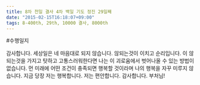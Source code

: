 ```yaml
---
title: 8차 천일 결사 4차 백일 기도 정진 29일째
date: "2015-02-15T16:18:07+09:00"
tags: 8-400th, 29th, 10000 결사, 8000th
---
```


#수행일지

감사합니다. 세상일은 네 마음대로 되지 않습니다. 않되는것이 이치고 순리입니다. 이 않되는것을 가지고 탓하고 고통스러워한다면 나는 이 괴로움에서 벗어나올 수 있는 방법이 없습니다. 먼 미래에 어떤 조건이 충족되면 행복할 것이라며 나의 행복을 자꾸 미루지 않습니다. 지금 당장 저는 행복합니다. 저는 편안합니다. 감사합니다. 부처님!
